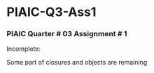 # PIAIC-Q3-Ass1
### PIAIC Quarter # 03 Assignment # 1
Incomplete:
  
  Some part of closures and objects are remaining
